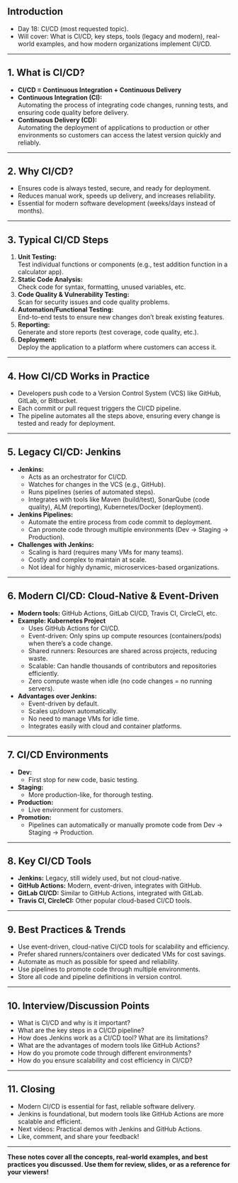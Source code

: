 

## **Introduction**
- Day 18: CI/CD (most requested topic).
- Will cover: What is CI/CD, key steps, tools (legacy and modern), real-world examples, and how modern organizations implement CI/CD.

---

## **1. What is CI/CD?**
- **CI/CD = Continuous Integration + Continuous Delivery**
- **Continuous Integration (CI):**  
  Automating the process of integrating code changes, running tests, and ensuring code quality before delivery.
- **Continuous Delivery (CD):**  
  Automating the deployment of applications to production or other environments so customers can access the latest version quickly and reliably.

---

## **2. Why CI/CD?**
- Ensures code is always tested, secure, and ready for deployment.
- Reduces manual work, speeds up delivery, and increases reliability.
- Essential for modern software development (weeks/days instead of months).

---

## **3. Typical CI/CD Steps**
1. **Unit Testing:**  
   Test individual functions or components (e.g., test addition function in a calculator app).
2. **Static Code Analysis:**  
   Check code for syntax, formatting, unused variables, etc.
3. **Code Quality & Vulnerability Testing:**  
   Scan for security issues and code quality problems.
4. **Automation/Functional Testing:**  
   End-to-end tests to ensure new changes don’t break existing features.
5. **Reporting:**  
   Generate and store reports (test coverage, code quality, etc.).
6. **Deployment:**  
   Deploy the application to a platform where customers can access it.

---

## **4. How CI/CD Works in Practice**
- Developers push code to a Version Control System (VCS) like GitHub, GitLab, or Bitbucket.
- Each commit or pull request triggers the CI/CD pipeline.
- The pipeline automates all the steps above, ensuring every change is tested and ready for deployment.

---

## **5. Legacy CI/CD: Jenkins**
- **Jenkins:**  
  - Acts as an orchestrator for CI/CD.
  - Watches for changes in the VCS (e.g., GitHub).
  - Runs pipelines (series of automated steps).
  - Integrates with tools like Maven (build/test), SonarQube (code quality), ALM (reporting), Kubernetes/Docker (deployment).
- **Jenkins Pipelines:**  
  - Automate the entire process from code commit to deployment.
  - Can promote code through multiple environments (Dev → Staging → Production).
- **Challenges with Jenkins:**  
  - Scaling is hard (requires many VMs for many teams).
  - Costly and complex to maintain at scale.
  - Not ideal for highly dynamic, microservices-based organizations.

---

## **6. Modern CI/CD: Cloud-Native & Event-Driven**
- **Modern tools:** GitHub Actions, GitLab CI/CD, Travis CI, CircleCI, etc.
- **Example: Kubernetes Project**
  - Uses GitHub Actions for CI/CD.
  - Event-driven: Only spins up compute resources (containers/pods) when there’s a code change.
  - Shared runners: Resources are shared across projects, reducing waste.
  - Scalable: Can handle thousands of contributors and repositories efficiently.
  - Zero compute waste when idle (no code changes = no running servers).
- **Advantages over Jenkins:**
  - Event-driven by default.
  - Scales up/down automatically.
  - No need to manage VMs for idle time.
  - Integrates easily with cloud and container platforms.

---

## **7. CI/CD Environments**
- **Dev:**  
  - First stop for new code, basic testing.
- **Staging:**  
  - More production-like, for thorough testing.
- **Production:**  
  - Live environment for customers.
- **Promotion:**  
  - Pipelines can automatically or manually promote code from Dev → Staging → Production.

---

## **8. Key CI/CD Tools**
- **Jenkins:** Legacy, still widely used, but not cloud-native.
- **GitHub Actions:** Modern, event-driven, integrates with GitHub.
- **GitLab CI/CD:** Similar to GitHub Actions, integrated with GitLab.
- **Travis CI, CircleCI:** Other popular cloud-based CI/CD tools.

---

## **9. Best Practices & Trends**
- Use event-driven, cloud-native CI/CD tools for scalability and efficiency.
- Prefer shared runners/containers over dedicated VMs for cost savings.
- Automate as much as possible for speed and reliability.
- Use pipelines to promote code through multiple environments.
- Store all code and pipeline definitions in version control.

---

## **10. Interview/Discussion Points**
- What is CI/CD and why is it important?
- What are the key steps in a CI/CD pipeline?
- How does Jenkins work as a CI/CD tool? What are its limitations?
- What are the advantages of modern tools like GitHub Actions?
- How do you promote code through different environments?
- How do you ensure scalability and cost efficiency in CI/CD?

---

## **11. Closing**
- Modern CI/CD is essential for fast, reliable software delivery.
- Jenkins is foundational, but modern tools like GitHub Actions are more scalable and efficient.
- Next videos: Practical demos with Jenkins and GitHub Actions.
- Like, comment, and share your feedback!

---

**These notes cover all the concepts, real-world examples, and best practices you discussed. Use them for review, slides, or as a reference for your viewers!**
